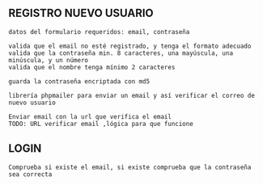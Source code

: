 ## REGISTRO NUEVO USUARIO
    datos del formulario requeridos: email, contraseña

    valida que el email no esté registrado, y tenga el formato adecuado
    valida que la contraseña min. 8 caracteres, una mayúscula, una minúscula, y un número
    valida que el nombre tenga mínimo 2 caracteres

    guarda la contraseña encriptada con md5

    librería phpmailer para enviar un email y así verificar el correo de nuevo usuario

    Enviar email con la url que verifica el email
    TODO: URL verificar email ,lógica para que funcione

## LOGIN
    Comprueba si existe el email, si existe comprueba que la contraseña sea correcta


